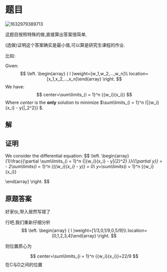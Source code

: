 # 题目

![1632979389713](../../../../../../../OneDrive%20-%20mail.ecust.edu.cn/project2/ecnu_chli/ECNU_PG_CourseShare/%E8%AE%A1%E7%AE%97%E6%9C%BA%E7%A7%91%E5%AD%A6%E4%B8%8E%E6%8A%80%E6%9C%AF/%E9%AB%98%E7%BA%A7%E5%B7%A5%E7%A8%8B%E6%95%B0%E5%AD%A6/%E4%BD%9C%E4%B8%9A/assets/1632979389713.png)

这题目按照特殊的做,直接算出答案很简单,

(选做)证明这个答案确实是最小值,可以算是研究生课程的作业.

比如:

Given:
$$
\left. \begin{array}  { l }weight=[w_1,w_2,...,w_n]\\
location=[x_1,x_2,...,x_n]\end{array} \right.
$$
We have:
$$
center=\sum\limits_{i = 1}^n {{w_i}{x_i}}
$$
Where $center$ is the **only** solution to  minimize $\sum\limits_{i = 1}^n {|{w_i}{x_i} - y{|_2^2}} $.

## 解

## 证明

We consider the differential equation:
$$
\left. \begin{array}  {1}\frac{{\partial \sum\limits_{i = 1}^n {|{w_i}{x_i} - y|_{_2}^2} }}{{\partial y}} =  - 2\sum\limits_{i = 1}^n {({w_i}{x_i} - y)}  = 0\\
y=\sum\limits_{i = 1}^n {{w_i}{x_i}}

\end{array} \right.
$$

## 原题答案

好家伙,带入居然写错了

行吧,我们重新仔细分析
$$
\left. \begin{array}  { l }weight=[1/3,0,1/9,0,5/9]\\
location=[0,1,2,3,4]\end{array} \right.
$$

则位置质心为

$$
center=\sum\limits_{i = 1}^n {{w_i}{x_i}}=22/9
$$
在C与D之间的位置
